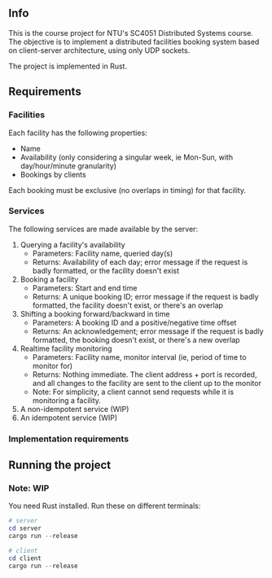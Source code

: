 ## Info
This is the course project for NTU's SC4051 Distributed Systems course.
The objective is to implement a distributed facilities booking system based on client-server architecture,
using only UDP sockets.

The project is implemented in Rust.

## Requirements
### Facilities
Each facility has the following properties:
- Name
- Availability (only considering a singular week, ie Mon-Sun, with day/hour/minute granularity) 
- Bookings by clients

Each booking must be exclusive (no overlaps in timing) for that facility.

### Services
The following services are made available by the server:
1. Querying a facility's availability
    - Parameters: Facility name, queried day(s)
    - Returns: Availability of each day; error message if the request is badly formatted, or the facility doesn't exist
2. Booking a facility 
    - Parameters: Start and end time
    - Returns: A unique booking ID; error message if the request is badly formatted, the facility doesn't exist, or there's an overlap
3. Shifting a booking forward/backward in time
    - Parameters: A booking ID and a positive/negative time offset
    - Returns: An acknowledgement; error message if the request is badly formatted, the booking doesn't exist, or there's a new overlap
4. Realtime facility monitoring
    - Parameters: Facility name, monitor interval (ie, period of time to monitor for)
    - Returns: Nothing immediate. The client address + port is recorded, and all changes to the facility are sent to the client up to the monitor
    - Note: For simplicity, a client cannot send requests while it is monitoring a facility.
5. A non-idempotent service (WIP)
6. An idempotent service (WIP)

### Implementation requirements


## Running the project
### Note: WIP
You need Rust installed. Run these on different terminals:

```Powershell
# server
cd server
cargo run --release
```

```Powershell
# client
cd client
cargo run --release
```